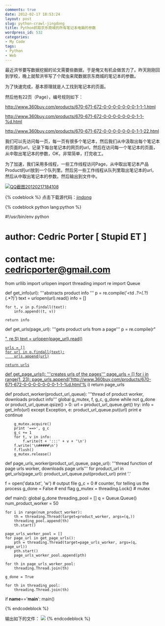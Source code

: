 ```yaml
---
comments: true
date: 2012-02-17 18:53:24
layout: post
slug: python-crawl-jingdong
title: Python抓取京东商城的所有笔记本电脑的参数
wordpress_id: 532
categories:
- My Code
tags:
- Python
- Web
---
```


最近洪爷要写数据挖掘的论文需要些数据，于是俺又有机会做苦力了。昨天刚刚回到学校，晚上就帮洪爷写了个爬虫来爬数据京东商城的笔记本的参数。

为了快速完成，基本原理就是人工找到笔记本的页面。

然后他有22页（Page），编号规则如下：

http://www.360buy.com/products/670-671-672-0-0-0-0-0-0-0-1-1-1.html

http://www.360buy.com/products/670-671-672-0-0-0-0-0-0-0-1-1-%d.html

http://www.360buy.com/products/670-671-672-0-0-0-0-0-0-0-1-1-22.html

<!-- more -->

我们可以先访问每一页，每一页有很多个笔记本，然后我们从中汲取出每个笔记本的页面的url，记录下每台笔记本的网页的url，然后在访问每一个笔记本的页面，从中取出笔记本的参数，OK，非常简单，打完收工。

为了加速，我们采用多线程，一些工作线程访问Page，从中取出笔记本产品Product的url放到一个队列里。然后另一些工作线程从队列里取出笔记本的url，然后从中取出笔记本的参数。然后输出到文件中。

[![QQ截图20120217184108](http://everet.org/wp-content/uploads/2012/02/QQ20120217184108_thumb.png)](http://everet.org/wp-content/uploads/2012/02/QQ20120217184108.png)

{% codeblock %}
点击下载源代码：[jindong](http://everet.org/wp-content/uploads/2012/02/jindong.rar)

{% codeblock python lang:python %}

#!/usr/bin/env python
# author: Cedric Porter [ Stupid ET ]
# contact me: cedricporter@gmail.com

from urllib import urlopen
import threading
import re
import Queue

def get_info(url):
    '''abstracts product info '''
    p = re.compile('<tr><td .*?>(.*?)</td><td>(.*?)</td></tr>')
    text = urlopen(url).read()
    info = []

    for t, v in p.findall(text):
        info.append((t, v))

    return info

def get_urls(page_url):
    '''gets product urls from a page'''
    p = re.compile(r"<div class='p-name'><a target='_blank' href='(.*?)'>", re.S)
    text = urlopen(page_url).read()

    urls = []
    for url in p.findall(text):
        urls.append(url)

    return urls

def get_page_urls():
    '''creates urls of the pages'''
    page_urls = []
    for i in range(1, 23):
        page_urls.append('http://www.360buy.com/products/670-671-672-0-0-0-0-0-0-0-1-1-%d.html'% i)
    return page_urls

def product_worker(product_url_queue):
    '''thread of product worker, downloads product info'''
    global g_mutex, f, g_c, g_done
    while not g_done or product_url_queue.qsize() > 0:
        url = product_url_queue.get()
        try:
            info = get_info(url)
        except Exception, e:
            product_url_queue.put(url)
            print e
            continue

        g_mutex.acquire()
        print '==>', g_c
        g_c += 1
        for t, v in info:
            f.write(t + ':::' + v + '\n')
        f.write('\n#####\n')
        f.flush()
        g_mutex.release()

def page_urls_worker(product_url_queue, page_url):
    '''thread function of page urls worker, downloads page urls'''
    for product_url in get_urls(page_url):
        product_url_queue.put(product_url)
        print '.'

f = open('data.txt', 'w')   # output file
g_c = 0                     # counter, for telling us the process
g_done = False              # end flag
g_mutex = threading.Lock()  # mutex

def main():
    global g_done
    threading_pool = []
    q = Queue.Queue()
    num_product_worker = 50

    for i in range(num_product_worker):
        th = threading.Thread(target=product_worker, args=(q,))
        threading_pool.append(th)
        th.start()

    page_urls_worker_pool = []
    for page_url in get_page_urls():
        pth = threading.Thread(target=page_urls_worker, args=(q, page_url))
        pth.start()
        page_urls_worker_pool.append(pth)

    for th in page_urls_worker_pool:
        threading.Thread.join(th)

    g_done = True

    for th in threading_pool:
        threading.Thread.join(th)

if __name__=='__main__':
    main()


{% endcodeblock %}

输出如下的文件：
[![](http://everet.org/wp-content/uploads/2012/02/QQ截图20120217192017.png)](http://everet.org/wp-content/uploads/2012/02/QQ截图20120217192017.png)
{% endcodeblock %}

